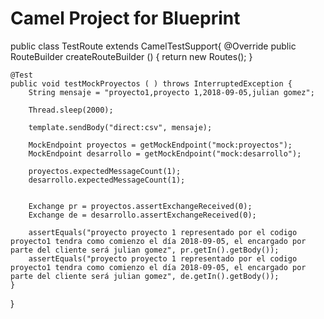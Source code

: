 Camel Project for Blueprint 
=========================================
public class TestRoute extends CamelTestSupport{
	@Override
	public RouteBuilder createRouteBuilder () {
		return new Routes();
	}
	
	@Test
	public void testMockProyectos ( ) throws InterruptedException {
		String mensaje = "proyecto1,proyecto 1,2018-09-05,julian gomez";
		
		Thread.sleep(2000);
		
		template.sendBody("direct:csv", mensaje);
		
		MockEndpoint proyectos = getMockEndpoint("mock:proyectos");
		MockEndpoint desarrollo = getMockEndpoint("mock:desarrollo");
		
		proyectos.expectedMessageCount(1);
		desarrollo.expectedMessageCount(1);
		
		
		Exchange pr = proyectos.assertExchangeReceived(0);
		Exchange de = desarrollo.assertExchangeReceived(0);		
		
		assertEquals("proyecto proyecto 1 representado por el codigo proyecto1 tendra como comienzo el día 2018-09-05, el encargado por parte del cliente será julian gomez", pr.getIn().getBody());
		assertEquals("proyecto proyecto 1 representado por el codigo proyecto1 tendra como comienzo el día 2018-09-05, el encargado por parte del cliente será julian gomez", de.getIn().getBody());
	}
	
}
